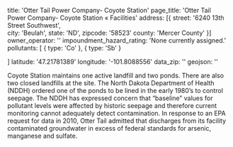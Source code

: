 title: 'Otter Tail Power Company- Coyote Station'
page_title: 'Otter Tail Power Company- Coyote Station « Facilities'
address: [{
  street: '6240 13th Street Southwest',  
  city: 'Beulah',
  state: 'ND',
  zipcode: '58523'
  county: 'Mercer County'
}]
owner_operator: ''
impoundment_hazard_rating: 'None currently assigned.'
pollutants: [
    {
      type: 'Co'
    },
   {
    type: 'Sb'
   }
  
]
latitude: '47.21781389'
longitude: '-101.8088556'
data_zip: ''
geojson: ''

Coyote Station maintains one active landfill and two ponds. There are also two closed landfills at the site. The North Dakota Department of Health (NDDH) ordered one of the ponds to be lined in the early 1980’s to control seepage.  The NDDH has expressed concern that “baseline” values for pollutant levels were affected by historic seepage and therefore current monitoring cannot adequately detect contamination. In response to an EPA request for data in 2010, Otter Tail admitted that discharges from its facility contaminated groundwater in excess of federal standards for arsenic, manganese and sulfate.